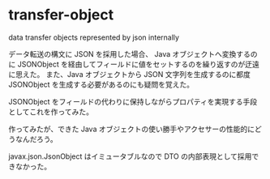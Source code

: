 # transfer-object
data transfer objects represented by json internally

データ転送の構文に JSON を採用した場合、
Java オブジェクトへ変換するのに JSONObject を経由してフィールドに値をセットするのを繰り返すのが迂遠に思えた。
また、Java オブジェクトから JSON 文字列を生成するのに都度 JSONObject を生成する必要があるのにも疑問を覚えた。

JSONObject をフィールドの代わりに保持しながらプロパティを実現する手段としてこれを作ってみた。

作ってみたが、できた Java オブジェクトの使い勝手やアクセサーの性能的にどうなんだろう。

javax.json.JsonObject はイミュータブルなので DTO の内部表現として採用できなかった。